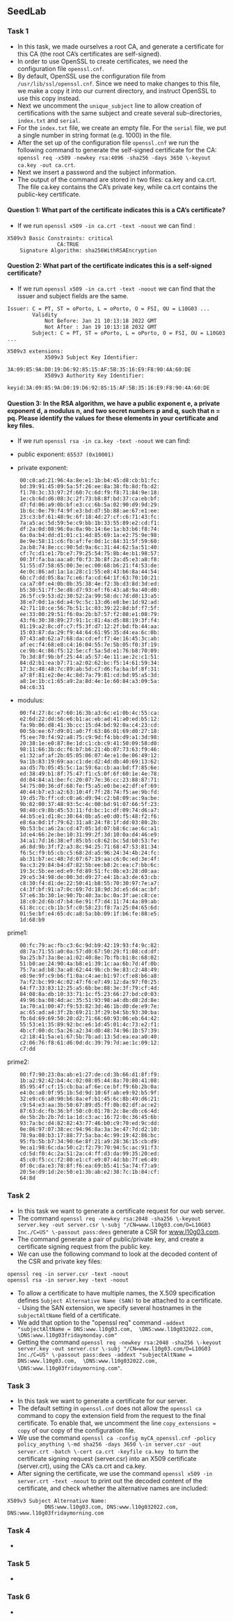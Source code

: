 ## SeedLab

### Task 1

- In this task, we made ourselves a root CA, and generate a certificate for this CA (the root CA’s certificates are self-signed).
- In order to use OpenSSL to create certificates, we need the configuration file ``openssl.cnf``.
- By default, OpenSSL use the configuration file from ``/usr/lib/ssl/openssl.cnf``. Since we need
to make changes to this file, we make a copy it into our current directory, and instruct OpenSSL to use this
copy instead.
- Next we uncomment the ``unique_subject`` line to allow creation of certifications with the same subject and create several sub-directories, ``index.txt`` and ``serial``.
- For the ``index.txt`` file, we create an empty file. For the ``serial`` file, we put a single number in string format (e.g. 1000) in the file.
- After the set up of the configuration file ``openssl.cnf`` we run the following command to generate the self-signed certificate for the CA: ``openssl req -x509 -newkey rsa:4096 -sha256 -days 3650 \-keyout ca.key -out ca.crt``.
- Next we insert a password and the subject information.
- The output of the command are stored in two files: ca.key and ca.crt. The file ca.key contains the CA’s private key, while ca.crt contains the public-key certificate.

#### Question 1: What part of the certificate indicates this is a CA’s certificate?

- If we run ``openssl x509 -in ca.crt -text -noout`` we can find :

```
X509v3 Basic Constraints: critical
                CA:TRUE
    Signature Algorithm: sha256WithRSAEncryption
```


#### Question 2: What part of the certificate indicates this is a self-signed certificate?

- If we run ``openssl x509 -in ca.crt -text -noout`` we can find that the issuer and subject fields are the same.

```
Issuer: C = PT, ST = oPorto, L = oPorto, O = FSI, OU = L10G03 ...
        Validity
            Not Before: Jan 21 10:13:18 2022 GMT
            Not After : Jan 19 10:13:18 2032 GMT
        Subject: C = PT, ST = oPorto, L = oPorto, O = FSI, OU = L10G03 ...
```

```
X509v3 extensions:
            X509v3 Subject Key Identifier: 
                3A:09:85:9A:D0:19:D6:92:85:15:AF:5B:35:16:E9:F8:90:4A:60:DE
            X509v3 Authority Key Identifier: 
                keyid:3A:09:85:9A:D0:19:D6:92:85:15:AF:5B:35:16:E9:F8:90:4A:60:DE
```

#### Question 3: In the RSA algorithm, we have a public exponent e, a private exponent d, a modulus n, and two secret numbers p and q, such that n = pq. Please identify the values for these elements in your certificate and key files.

- If we run ``openssl rsa -in ca.key -text -noout`` we can find:

- public exponent: ``65537 (0x10001)``

- private exponent:
```
    00:c0:ad:21:96:4a:8e:e1:1b:b4:45:d8:cb:b1:fc:
    bd:39:91:45:09:5a:5f:26:ee:8a:38:fb:8d:fb:d2:
    f1:70:3c:33:97:2f:60:7c:6d:f9:f8:71:84:9e:18:
    1e:cb:6d:d6:08:3c:2f:73:b8:8f:bd:37:ca:eb:bf:
    d7:fd:06:a9:0b:bf:e3:cc:6b:5a:02:90:d9:9d:29:
    1b:6c:0e:79:f4:9f:e3:bd:d7:5b:88:ae:67:e1:ee:
    23:c3:bf:61:48:9c:6f:18:4d:27:cf:c6:71:43:fc:
    7a:a5:ac:5d:59:5e:c9:bb:1b:33:55:89:e2:cd:f1:
    df:2a:0d:08:96:0a:0a:9b:14:6e:1a:b3:b6:f8:74:
    6a:0a:b4:dd:d1:01:c1:4d:85:69:1a:e2:75:9e:98:
    8e:9e:58:11:c6:fb:af:fe:0d:1c:84:31:5f:59:60:
    2a:b8:74:8e:cc:90:5d:9a:6c:31:44:62:5a:51:40:
    cf:7c:d1:e1:7b:e7:79:25:54:75:8b:4e:b1:98:57:
    00:3f:fa:ba:aa:a0:f0:f3:3b:8f:2a:d5:e3:a8:f8:
    51:55:d7:58:65:00:3e:ec:00:68:b6:21:f4:53:de:
    4e:0c:86:ad:1a:1a:28:c1:55:e8:43:b6:8a:44:54:
    6b:c7:dd:05:8a:7c:e6:fa:cd:64:1f:63:70:10:21:
    ca:a7:0f:e4:0b:0b:35:38:4e:f2:3b:d3:8d:3d:ed:
    b5:30:51:7f:3e:d8:d7:93:ef:f6:43:a8:9a:40:d0:
    26:5f:c9:53:d2:30:52:2a:99:58:dc:7d:d0:13:a5:
    38:e7:0d:1a:6d:a4:9c:5c:13:d6:e8:be:1d:92:ad:
    42:71:10:ce:56:7b:51:1c:03:39:22:8d:bf:f7:5f:
    ee:33:00:29:51:f6:0a:2b:b7:57:f2:08:e1:08:79:
    43:f6:30:38:89:27:91:1c:81:4a:d5:88:19:3f:f4:
    01:19:a2:8c:df:c7:f5:3f:d7:12:2f:bd:fb:44:aa:
    15:03:87:da:29:f9:44:64:61:95:35:d4:ea:6c:0b:
    07:43:a0:62:a7:68:da:cd:ef:f7:4e:16:45:3c:ab:
    af:ec:f4:68:e8:c4:16:04:55:7e:5b:05:f0:3f:19:
    ce:9b:4c:86:f5:12:5e:cf:5a:5d:e1:76:b8:70:09:
    7b:3d:8f:9b:bf:25:44:a5:57:4e:11:ae:2c:c1:51:
    84:d2:b1:ea:b7:71:a2:02:62:bc:f5:14:61:59:34:
    17:3c:48:48:7c:89:ab:5d:c7:d6:fa:ba:bf:8f:31:
    a7:8f:81:e2:0e:4c:8d:7a:79:81:cd:bd:95:a5:3d:
    a8:1e:1b:c1:65:a9:2a:8d:4e:1e:60:84:a3:09:5a:
    04:c6:31
```

- modulus:
```
    00:f4:27:8c:e7:60:16:3b:a3:6c:e1:0b:4c:55:ca:
    e2:6d:22:dd:56:e6:b1:ac:eb:ad:41:a0:ed:b5:12:
    fa:9b:06:d8:41:3b:cc:15:d4:bd:92:0a:c4:23:cd:
    00:5b:ee:67:d9:01:a0:7f:63:86:01:69:d0:27:18:
    f5:ee:70:f4:92:a8:75:c9:9d:f4:bb:d9:a1:3d:98:
    20:38:1e:e0:87:8e:1d:c1:cb:c9:41:50:09:58:d0:
    98:11:66:3b:dc:f6:b7:b6:21:4b:07:73:63:f9:46:
    e1:32:af:af:2b:05:05:06:07:4e:e1:0e:06:49:12:
    9a:1b:83:19:69:aa:c1:de:d2:4d:db:40:69:13:62:
    aa:d5:7b:05:45:5c:1a:59:6a:cb:aa:bd:f7:85:6e:
    ed:38:49:b1:8f:75:47:f1:c5:0f:6f:60:1e:4e:78:
    dd:84:84:a1:be:fc:20:07:7e:36:cc:23:88:87:71:
    54:75:00:36:df:68:fe:f5:a5:e0:be:e2:df:ef:69:
    40:44:b7:e3:a2:63:10:4f:7f:28:74:f5:ae:9b:fd:
    19:d5:7b:ff:cd:c0:a6:d9:94:c2:b8:09:ac:9a:be:
    9b:82:00:37:48:93:5c:4c:00:bd:91:07:66:5f:23:
    98:40:c9:8b:45:53:11:fd:bc:1c:df:09:74:d6:a7:
    44:b5:e1:d1:8c:30:64:0b:a5:e0:d0:f5:48:f2:f6:
    e8:6a:0d:1f:79:62:31:a8:24:f8:1f:dd:03:80:2b:
    9b:53:bc:a6:2a:cd:47:05:1d:07:b8:6c:ae:6c:a1:
    1d:e4:66:2e:be:10:31:99:2f:3d:10:0a:d4:46:e9:
    34:a1:7d:16:38:ef:85:b5:c8:62:bc:5d:b0:53:fe:
    a6:8d:9b:3f:f2:a3:8c:94:25:71:68:47:53:81:34:
    f6:5c:f9:b5:cb:c5:68:2d:a5:96:24:34:4b:24:fc:
    ab:31:b7:ec:48:7d:07:67:19:aa:c6:0c:ed:3e:4f:
    9a:c3:29:84:b4:d7:82:5b:ee:b8:2c:ea:c7:bb:6c:
    19:3c:5b:ee:ed:e9:fd:89:51:fc:0b:e3:28:d0:aa:
    29:e5:34:98:de:00:3d:d9:27:e4:1b:a3:de:63:cb:
    c8:30:f4:d1:de:22:50:41:b8:55:70:30:97:7e:a7:
    c4:3f:bf:91:a7:0c:69:7d:18:9d:3d:e5:d4:ac:bf:
    57:e6:3b:30:1e:90:7b:40:3a:bc:0a:3f:ae:c8:ce:
    18:c0:2d:6b:d7:b4:6e:91:f7:d4:11:74:4a:89:ab:
    61:8c:cc:cb:1b:5f:c0:58:23:f8:7a:25:04:65:6d:
    01:5e:bf:e4:65:dc:a8:5a:bb:09:1f:b6:fe:88:e5:
    1d:68:b9
```

prime1:
```
    00:fc:79:ac:fb:c3:6c:9d:b9:42:19:93:f4:9c:82:
    d8:7a:71:55:a0:0a:57:d0:67:50:29:f1:08:cd:df:
    9a:25:b7:3a:8e:a1:02:40:8e:7b:fb:b1:8c:68:02:
    51:b0:ae:24:90:4a:b8:e1:39:1c:aa:6b:7d:4f:0b:
    75:7a:ad:b8:3a:a8:62:44:9b:cb:9e:83:c2:48:49:
    e8:9e:9f:c9:b6:f1:0a:c4:ae:b1:97:cf:e8:b6:a8:
    7a:f2:bc:99:4c:02:47:f6:e7:49:12:da:97:f0:25:
    64:f7:33:83:12:25:a5:6b:be:88:3e:3f:79:cf:4d:
    84:08:8a:db:10:33:71:1c:f5:23:66:27:bd:c0:03:
    49:96:ba:08:4d:ac:35:51:93:98:a4:db:d8:2d:8e:
    1a:70:a1:00:47:f9:53:82:3d:46:1b:d0:de:e9:7e:
    ac:65:ad:a4:3f:2b:69:21:3f:29:b4:5b:93:30:ba:
    fb:6d:69:69:50:20:d2:71:66:60:93:06:eb:64:42:
    55:53:e1:35:89:92:bc:e6:1d:45:01:4c:73:e2:f1:
    4b:cf:00:dc:5a:26:a2:34:d0:48:74:96:1b:57:39:
    c2:18:41:5a:e1:67:5b:7b:ad:13:5d:ea:ea:a0:40:
    c2:06:76:f8:61:d6:0d:dc:39:79:7d:ae:1c:09:12:
    c7:dd
```
prime2:
```
    00:f7:90:23:0a:ab:e1:27:de:cd:3b:66:d1:8f:f9:
    1b:a2:92:42:b4:4c:02:08:05:44:8a:70:80:41:08:
    85:95:4f:cf:15:cb:ba:af:6e:ce:bf:f9:6b:2b:0a:
    e4:0c:a8:0f:95:1b:5d:9d:10:6f:ab:e9:92:b5:9f:
    32:e9:c6:a0:90:b6:8a:ef:b1:45:6c:8b:49:d6:21:
    c9:54:e3:aa:3b:50:67:89:d5:ff:0b:02:df:ac:e2:
    87:63:dc:fb:36:bf:50:c0:01:78:2c:8e:db:c6:4d:
    de:5b:2b:2b:7d:1a:1d:c3:ac:16:72:0c:36:45:6b:
    93:7a:bc:d4:82:82:43:77:46:b0:c9:70:ed:9c:dd:
    0e:86:97:07:38:ec:94:96:8a:3a:3e:47:7d:d2:10:
    78:9a:08:b3:17:88:77:5a:ba:4c:99:19:42:86:bc:
    95:fb:5b:b7:34:90:6e:8f:21:a9:28:36:15:cb:d9:
    9e:a1:98:6c:da:50:c2:f2:79:70:94:5c:ac:91:f3:
    cd:5d:f0:4c:2a:51:2a:c4:ff:d3:da:99:35:20:ed:
    45:c0:f5:cc:f2:80:e1:cf:e9:07:4d:bb:7f:e6:49:
    0f:0c:da:e3:78:8f:f6:ea:69:b5:41:5a:74:f7:a9:
    20:5e:d9:1d:2e:50:e1:3b:ab:e2:38:7c:1b:84:cf:
    64:8d
```

### Task 2

- In this task we want to generate a certificate request for our web server.
- The command ``openssl req -newkey rsa:2048 -sha256 \-keyout server.key -out server.csr \-subj "/CN=www.l10g03.com/O=L10G03 Inc./C=US" \-passout pass:dees`` generate a CSR for www.l10g03.com.
- The command generate a pair of public/private key, and create a certificate signing request from the public key.
- We can use the following command to look at the decoded content of the CSR and private key files:

```
openssl req -in server.csr -text -noout
openssl rsa -in server.key -text -noout
```
- To allow a certificate to have multiple names, the X.509 specification defines ``Subject Alternative Name (SAN)`` to be attached to a certificate. - Using the SAN extension, we specify several hostnames in the ``subjectAltName`` field of a certificate.
- We add that option to the "openssl req" command ``-addext "subjectAltName = DNS:www.l10g03.com,  \DNS:www.l10g032022.com, \DNS:www.l10g03fridaymonday.com"``
- Getting the command ``openssl req -newkey rsa:2048 -sha256 \-keyout server.key -out server.csr \-subj "/CN=www.l10g03.com/O=L10G03 Inc./C=US" \-passout pass:dees -addext "subjectAltName = DNS:www.l10g03.com,  \DNS:www.l10g032022.com, \DNS:www.l10g03fridaymorning.com"``.


### Task 3

- In this task we want to generate a certificate for our server.
- The default setting in ``openssl.cnf`` does not allow the ``openssl ca`` command to copy the extension field from the request to the final certificate. To enable that, we uncomment the line ``copy_extensions = copy`` of our copy of the configuration file.
- We use the command ``openssl ca -config myCA_openssl.cnf -policy policy_anything \-md sha256 -days 3650 \-in server.csr -out server.crt -batch \-cert ca.crt -keyfile ca.key `` to turn the certificate signing request (server.csr) into an X509 certificate (server.crt), using the CA’s ca.crt and ca.key.
- After signing the certificate,  we use the command ``openssl x509 -in server.crt -text -noout`` to print out the decoded content of the certificate, and check whether the alternative names are included:

```
X509v3 Subject Alternative Name: 
            DNS:www.l10g03.com, DNS:www.l10g032022.com, DNS:www.l10g03fridaymorning.com
```

### Task 4

- 

### Task 5

- 

### Task 6

- 


